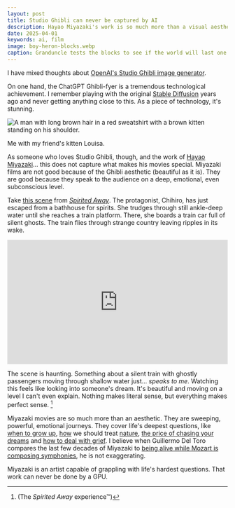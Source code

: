 ```yaml
---
layout: post
title: Studio Ghibli can never be captured by AI
description: Hayao Miyazaki's work is so much more than a visual aesthetic.
date: 2025-04-01
keywords: ai, film
image: boy-heron-blocks.webp
caption: Granduncle tests the blocks to see if the world will last one more day.
---
```


I have mixed thoughts about [OpenAI's Studio Ghibli image generator](https://www.theverge.com/openai/636529/images-chatgpt-openai-studio-ghibli-copyright).

On one hand, the ChatGPT Ghibli-fyer is a tremendous technological achievement. I remember playing with the original [Stable Diffusion](https://en.wikipedia.org/wiki/Stable_Diffusion) years ago and never getting anything close to this. As a piece of technology, it's stunning.

![A man with long brown hair in a red sweatshirt with a brown kitten standing on his shoulder.](me-ghibli.webp)

Me with my friend's kitten Louisa.

As someone who loves Studio Ghibli, though, and the work of [Hayao Miyazaki](https://en.wikipedia.org/wiki/Hayao_Miyazaki)... this does not capture what makes his movies special. Miyazaki films are not good because of the Ghibli aesthetic (beautiful as it is). They are good because they speak to the audience on a deep, emotional, even subconscious level.

Take [this scene](https://vimeo.com/373831201) from [_Spirited Away_][spiritedaway]. The protagonist, Chihiro, has just escaped from a bathhouse for spirits. She trudges through still ankle-deep water until she reaches a train platform. There, she boards a train car full of silent ghosts. The train flies through strange country leaving ripples in its wake.

<div style="padding:56.25% 0 0 0;position:relative;"><iframe src="https://player.vimeo.com/video/373831201?badge=0&amp;autopause=0&amp;player_id=0&amp;app_id=58479" frameborder="0" allow="autoplay; fullscreen; picture-in-picture; clipboard-write; encrypted-media" style="position:absolute;top:0;left:0;width:100%;height:100%;" title="The Train Scene - Spirited Away [High Definition]"></iframe></div><script src="https://player.vimeo.com/api/player.js"></script>

The scene is haunting. Something about a silent train with ghostly passengers moving through shallow water just... _speaks to me_. Watching this feels like looking into someone's dream. It's beautiful and moving on a level I can't even explain. Nothing makes literal sense, but everything makes perfect sense. [^1]

[^1]: (The _Spirited Away_ experience™️)

[spiritedaway]: https://en.wikipedia.org/wiki/Spirited_Away
[nausicaa]: https://en.wikipedia.org/wiki/Nausicaä_of_the_Valley_of_the_Wind_(film)
[princess]: https://en.wikipedia.org/wiki/Princess_Mononoke
[wind]: https://en.wikipedia.org/wiki/The_Wind_Rises
[heron]: https://en.wikipedia.org/wiki/The_Boy_and_the_Heron

Miyazaki movies are so much more than an aesthetic. They are sweeping, powerful, emotional journeys. They cover life's deepest questions, like [when to grow up][spiritedaway], [how][nausicaa] we should treat [nature][princess], [the price of chasing your dreams][wind] and [how to deal with grief][heron]. I believe when Guillermo Del Toro compares the last few decades of Miyazaki to [being alive while Mozart is composing symphonies](https://geektyrant.com/news/guillermo-del-toro-calls-hayao-miyazaki-the-mozart-of-his-time-miyazaki-san-is-a-master-of-that-stature), he is not exaggerating.

Miyazaki is an artist capable of grappling with life's hardest questions. That work can never be done by a GPU.
